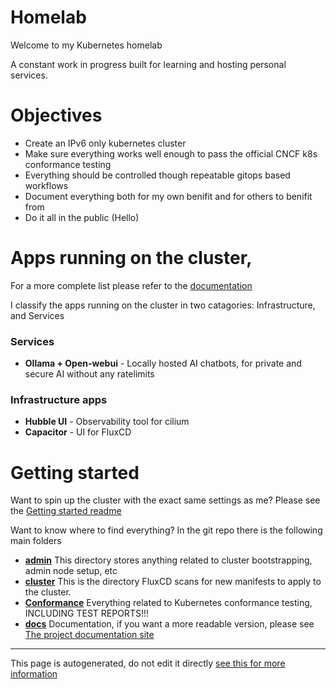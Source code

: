 # Homelab
Welcome to my Kubernetes homelab

A constant work in progress built for learning and hosting personal services.

# Objectives
- Create an IPv6 only kubernetes cluster
- Make sure everything works well enough to pass the official CNCF k8s conformance testing
- Everything should be controlled though repeatable gitops based workflows
- Document everything both for my own benifit and for others to benifit from
- Do it all in the public (Hello)

# Apps running on the cluster,
For a more complete list please refer to the [documentation](https://homelab.anderstb.dk/apps/apps/)

I classify the apps running on the cluster in two catagories: Infrastructure, and Services

### Services
- **Ollama + Open-webui** - Locally hosted AI chatbots, for private and secure AI without any ratelimits

### Infrastructure apps
- **Hubble UI** - Observability tool for cilium
- **Capacitor** - UI for FluxCD

# Getting started
Want to spin up the cluster with the exact same settings as me? Please see the [Getting started readme](https://github.com/AndersBallegaard/homelab-k8s/blob/main/admin/readme.md) 

Want to know where to find everything?
In the git repo there is the following main folders 

* [**admin**](https://github.com/AndersBallegaard/homelab-k8s/tree/main/admin) This directory stores anything related to cluster bootstrapping, admin node setup, etc
* [**cluster**](https://github.com/AndersBallegaard/homelab-k8s/tree/main/cluster) This is the directory FluxCD scans for new manifests to apply to the cluster.
* [**Conformance**](https://github.com/AndersBallegaard/homelab-k8s/tree/main/conformance) Everything related to Kubernetes conformance testing, INCLUDING TEST REPORTS!!!
* [**docs**](https://github.com/AndersBallegaard/homelab-k8s/tree/main/docs) Documentation, if you want a more readable version, please see [The project documentation site](https://homelab.anderstb.dk/)




---
This page is autogenerated, do not edit it directly [see this for more information](https://homelab.anderstb.dk/info/docs/)